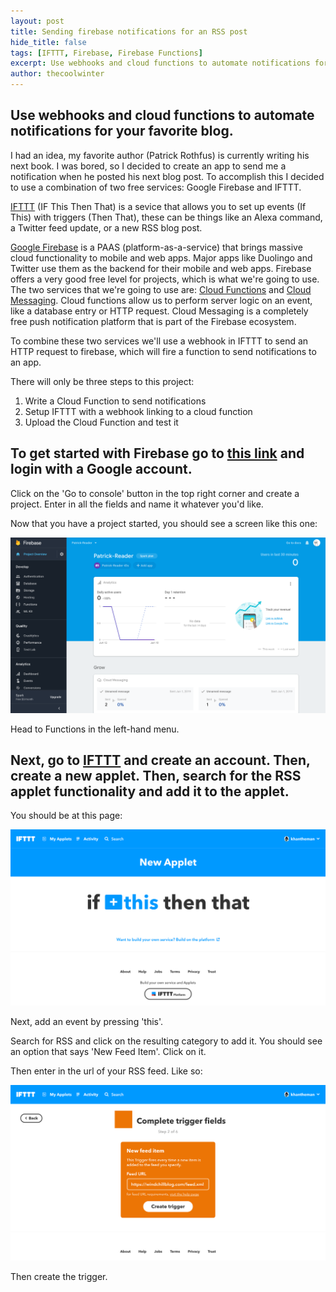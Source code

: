 ```yaml
---
layout: post
title: Sending firebase notifications for an RSS post
hide_title: false   
tags: [IFTTT, Firebase, Firebase Functions]
excerpt: Use webhooks and cloud functions to automate notifications for your favorite blog.
author: thecoolwinter
---
```

## Use webhooks and cloud functions to automate notifications for your favorite blog.

I had an idea, my favorite author (Patrick Rothfus) is currently writing his next book. I was bored, so I decided to create an app to send me a notification when he posted his next blog post. To accomplish this I decided to use a combination of two free services: Google Firebase and IFTTT.

[IFTTT](https://ifttt.com/) (IF This Then That) is a sevice that allows you to set up events (If This) with triggers (Then That), these can be things like an Alexa command, a Twitter feed update, or a new RSS blog post. 

[Google Firebase](firebase.google.com) is a PAAS (platform-as-a-service) that brings massive cloud  functionality to mobile and web apps. Major apps like Duolingo and Twitter use them as the backend for their mobile and web apps. Firebase offers a very good free level for projects, which is what we're going to use. The two services that we're going to use are: [Cloud Functions](firebase.google.com/functions) and [Cloud Messaging](firebase.google.com/messaging). Cloud functions allow us to perform server logic on an event, like a database entry or HTTP request. Cloud Messaging is a completely free push notification platform that is part of the Firebase ecosystem.

To combine these two services we'll use a webhook in IFTTT to send an HTTP request to firebase, which will fire a function to send notifications to an app.

There will only be three steps to this project:

1. Write a Cloud Function to send notifications
2. Setup IFTTT with a webhook linking to a cloud function
3. Upload the Cloud Function and test it

## To get started with Firebase go to [this link](https://firebase.google.com/) and login with a Google account.

Click on the 'Go to console' button in the top right corner and create a project. Enter in all the fields and name it whatever you'd like.

Now that you have a project started, you should see a screen like this one:

![2019-6-12-firebaseHome](../assets/img/posts/2019-6-12-firebaseHome.png)

Head to Functions in the left-hand menu.

## Next, go to [IFTTT](https://ifttt.com/) and create an account. Then, create a new applet. Then, search for the RSS applet functionality and add it to the applet.

You should be at this page:

![New IFTTT Applet](../assets/img/posts/2019-6-12-newApplet.png)

Next, add an event by pressing 'this'.

Search for RSS and click on the resulting category to add it. You should see an option that says 'New Feed Item'. Click on it.

Then enter in the url of your RSS feed. Like so:

![2019-6-12-rssApplet](../assets/img/posts/2019-6-12-rssApplet.png)

Then create the trigger.

### 
